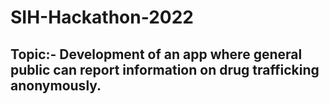# SIH-Hackathon-2022

<h2>Topic:- Development of an app where general public can report information on drug trafficking anonymously.</h2>
